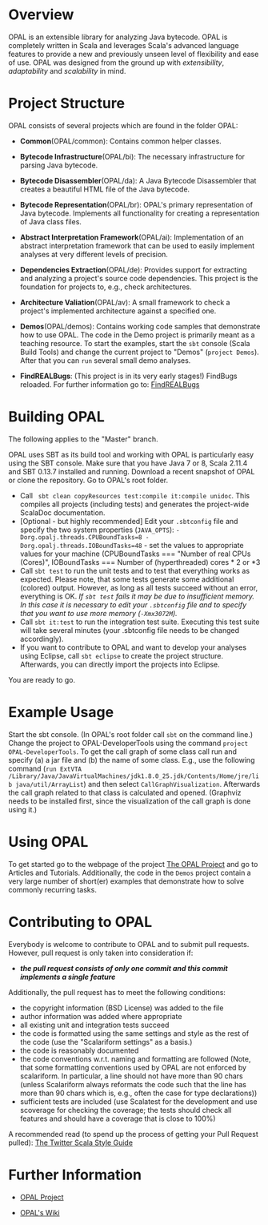 # Overview
OPAL is an extensible library for analyzing Java bytecode. OPAL is completely written in Scala and leverages Scala's 
advanced language features to provide a new and previously unseen level of flexibility and ease of use. 
OPAL was designed from the ground up with *extensibility*, *adaptability* and *scalability* in mind. 

# Project Structure
OPAL consists of several projects which are found in the folder OPAL:

* **Common**(OPAL/common): Contains common helper classes.

* **Bytecode Infrastructure**(OPAL/bi): The necessary infrastructure for parsing Java bytecode.  

* **Bytecode Disassembler**(OPAL/da): A Java Bytecode Disassembler that creates a beautiful HTML file of the Java bytecode.

* **Bytecode Representation**(OPAL/br): OPAL's primary representation of Java bytecode. Implements all functionality for creating a representation of Java class files.  

* **Abstract Interpretation Framework**(OPAL/ai): Implementation of an abstract interpretation framework that can be used to easily implement analyses at very different levels of precision. 

* **Dependencies Extraction**(OPAL/de): Provides support for extracting and analyzing a project's source code dependencies. This project is the foundation for projects to, e.g., check architectures.

* **Architecture Valiation**(OPAL/av): A small framework to check a project's implemented architecture against a specified one.

* **Demos**(OPAL/demos): Contains working code samples that demonstrate how to use OPAL. The code in the Demo project is primarily meant as a teaching resource. To start the examples, start the `sbt` console (Scala Build Tools) and change the current project to "Demos" (`project Demos`). After that you can `run` several small demo analyses.

* **FindREALBugs**: (This project is in its very early stages!) FindBugs reloaded. For further information go to: [FindREALBugs](https://bitbucket.org/delors/opal/wiki/FindREALBugs)

# Building OPAL #

The following applies to the "Master" branch.

OPAL uses SBT as its build tool and working with OPAL is particularly easy using the SBT console.
Make sure that you have Java 7 or 8, Scala 2.11.4 and SBT 0.13.7 installed and running. Download a recent snapshot of OPAL or clone the repository.
Go to OPAL's root folder. 

* Call ` sbt clean copyResources test:compile it:compile unidoc`. This compiles all projects (including tests) and generates the project-wide ScalaDoc documentation.
* [Optional - but highly recommended] Edit your `.sbtconfig` file and specify the two system properties (`JAVA_OPTS`): `-Dorg.opalj.threads.CPUBoundTasks=8
-Dorg.opalj.threads.IOBoundTasks=48` - set the values to appropriate values for your machine (CPUBoundTasks === "Number of real CPUs (Cores)", IOBoundTasks === Number of (hyperthreaded) cores * 2 or *3 
* Call `sbt test` to run the unit tests and to test that everything works as expected. Please note, that some tests generate some additional (colored) output. However, as long as all tests succeed without an error, everything is OK. *If `sbt test` fails it may be due to insufficient memory. In this case it is necessary to edit your `.sbtconfig` file and to specify that you want to use more memory (`-Xmx3072M`).*
* Call `sbt it:test` to run the integration test suite. Executing this test suite will take several minutes (your .sbtconfig file needs to be changed accordingly).
* If you want to contribute to OPAL and want to develop your analyses using Eclipse, call `sbt eclipse` to create the project structure. Afterwards, you can directly import the projects into Eclipse.

You are ready to go.

# Example Usage #

Start the sbt console. (In OPAL's root folder call `sbt` on the command line.)
Change the project to OPAL-DeveloperTools using the command `project OPAL-DeveloperTools`.
To get the call graph of some class call run and specify (a) a jar file and (b) the name of some class. E.g., use the following command (`run ExtVTA /Library/Java/JavaVirtualMachines/jdk1.8.0_25.jdk/Contents/Home/jre/lib java/util/ArrayList`) and then select `CallGraphVisualization`. Afterwards the call graph related to that class is calculated and opened. (Graphviz needs to be installed first, since the visualization of the call graph is done using it.)

# Using OPAL #
To get started go to the webpage of the project [The OPAL Project](www.opal-project.de) and go to Articles and Tutorials. Additionally, the code in the `Demos` project contain a very large number of short(er) examples that demonstrate how to solve commonly recurring tasks.

# Contributing to OPAL #
Everybody is welcome to contribute to OPAL and to submit pull requests. However, pull request is only taken into consideration if:

* ___the pull request consists of only **one commit** and this commit implements a single feature___

Additionally, the pull request has to meet the following conditions:

* the copyright information (BSD License) was added to the file
* author information was added where appropriate
* all existing unit and integration tests succeed
* the code is formatted using the same settings and style as the rest of the code (use the "Scalariform settings" as a basis.)
* the code is reasonably documented
* the code conventions w.r.t. naming and formatting are followed (Note, that some formatting conventions used by OPAL are not enforced by scalariform. In particular, a line should not have more than 90 chars (unless Scalariform always reformats the code such that the line has more than 90 chars which is, e.g., often the case for type declarations))
* sufficient tests are included (use Scalatest for the development and use scoverage for checking the coverage; the tests should check all features and should have a coverage that is close to 100%)

A recommended read (to spend up the process of getting your Pull Request pulled):
 [The Twitter Scala Style Guide](http://twitter.github.io/effectivescala/)

# Further Information #

* [OPAL Project](http://www.opal-project.de)

* [OPAL's Wiki](https://bitbucket.org/delors/opal/wiki/Home)
 